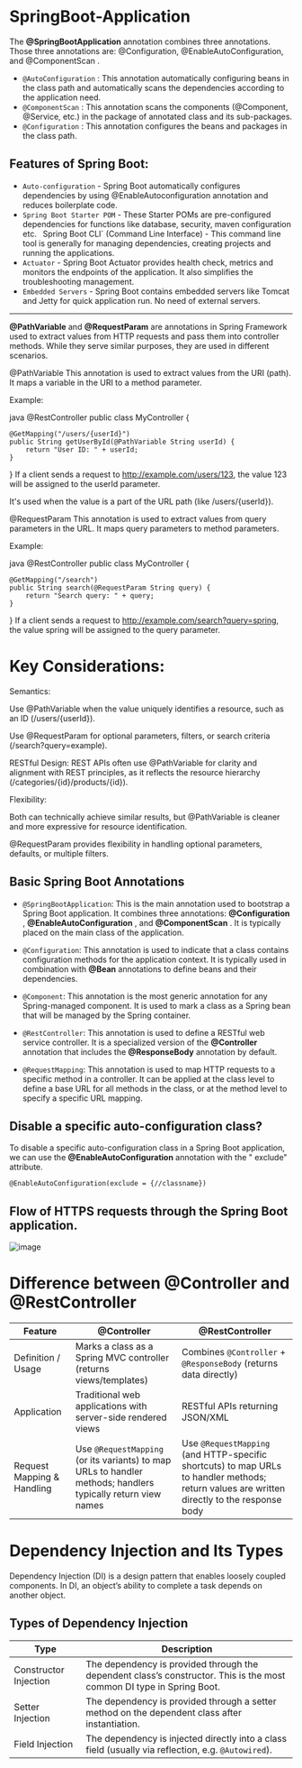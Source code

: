 # SpringBoot-Application

The **@SpringBootApplication** annotation combines three annotations. Those three annotations are: @Configuration, @EnableAutoConfiguration, and @ComponentScan .

- `@AutoConfiguration` : This annotation automatically configuring beans in the class path and automatically scans the dependencies according to the application need.
- `@ComponentScan` : This annotation scans the components (@Component, @Service, etc.) in the package of annotated class and its sub-packages.
- `@Configuration` : This annotation configures the beans and packages in the class path.

## Features of Spring Boot:

- `Auto-configuration` - Spring Boot automatically configures dependencies by using @EnableAutoconfiguration annotation and reduces boilerplate code.
- `Spring Boot Starter POM` - These Starter POMs are pre-configured dependencies for functions like database, security, maven configuration etc.
` `Spring Boot CLI` (Command Line Interface) - This command line tool is generally for managing dependencies, creating projects and running the applications.
- `Actuator` - Spring Boot Actuator provides health check, metrics and monitors the endpoints of the application. It also simplifies the troubleshooting management.
- `Embedded Servers` - Spring Boot contains embedded servers like Tomcat and Jetty for quick application run. No need of external servers.

---

**@PathVariable** and **@RequestParam** are annotations in Spring Framework used to extract values from HTTP requests and pass them into controller methods. While they serve similar purposes, they are used in different scenarios.

@PathVariable
This annotation is used to extract values from the URI (path). It maps a variable in the URI to a method parameter.

Example:

java
@RestController
public class MyController {

    @GetMapping("/users/{userId}")
    public String getUserById(@PathVariable String userId) {
        return "User ID: " + userId;
    }
}
If a client sends a request to http://example.com/users/123, the value 123 will be assigned to the userId parameter.

It's used when the value is a part of the URL path (like /users/{userId}).

@RequestParam
This annotation is used to extract values from query parameters in the URL. It maps query parameters to method parameters.

Example:

java
@RestController
public class MyController {

    @GetMapping("/search")
    public String search(@RequestParam String query) {
        return "Search query: " + query;
    }
}
If a client sends a request to http://example.com/search?query=spring, the value spring will be assigned to the query parameter.

# Key Considerations:
Semantics:

Use @PathVariable when the value uniquely identifies a resource, such as an ID (/users/{userId}).

Use @RequestParam for optional parameters, filters, or search criteria (/search?query=example).

RESTful Design: REST APIs often use @PathVariable for clarity and alignment with REST principles, as it reflects the resource hierarchy (/categories/{id}/products/{id}).

Flexibility:

Both can technically achieve similar results, but @PathVariable is cleaner and more expressive for resource identification.

@RequestParam provides flexibility in handling optional parameters, defaults, or multiple filters.

## Basic Spring Boot Annotations

- `@SpringBootApplication`: This is the main annotation used to bootstrap a Spring Boot application. It combines three annotations: **@Configuration** , **@EnableAutoConfiguration** , and **@ComponentScan** . It is typically placed on the main class of the application.

- `@Configuration`: This annotation is used to indicate that a class contains configuration methods for the application context. It is typically used in combination with **@Bean** annotations to define beans and their dependencies.

- `@Component`: This annotation is the most generic annotation for any Spring-managed component. It is used to mark a class as a Spring bean that will be managed by the Spring container.

- `@RestController`: This annotation is used to define a RESTful web service controller. It is a specialized version of the **@Controller** annotation that includes the **@ResponseBody** annotation by default.
  
- `@RequestMapping`: This annotation is used to map HTTP requests to a specific method in a controller. It can be applied at the class level to define a base URL for all methods in the class, or at the method level to specify a specific URL mapping.

##  Disable a specific auto-configuration class?
To disable a specific auto-configuration class in a Spring Boot application, we can use the **@EnableAutoConfiguration** annotation with the " exclude" attribute.

```
@EnableAutoConfiguration(exclude = {//classname})
```

##  Flow of HTTPS requests through the Spring Boot application.

![image](https://github.com/user-attachments/assets/0b5c9f52-f45e-4df9-a970-990fb82e3437)

# Difference between @Controller and @RestController

| Feature                         | @Controller                                                        | @RestController                                              |
|---------------------------------|--------------------------------------------------------------------|--------------------------------------------------------------|
| Definition / Usage              | Marks a class as a Spring MVC controller (returns views/templates) | Combines `@Controller` + `@ResponseBody` (returns data directly) |
| Application                     | Traditional web applications with server-side rendered views       | RESTful APIs returning JSON/XML                              |
| Request Mapping & Handling      | Use `@RequestMapping` (or its variants) to map URLs to handler methods; handlers typically return view names | Use `@RequestMapping` (and HTTP-specific shortcuts) to map URLs to handler methods; return values are written directly to the response body |

# Dependency Injection and Its Types

Dependency Injection (DI) is a design pattern that enables loosely coupled components. In DI, an object’s ability to complete a task depends on another object.

## Types of Dependency Injection

| Type                  | Description                                                                                       |
|-----------------------|---------------------------------------------------------------------------------------------------|
| Constructor Injection | The dependency is provided through the dependent class’s constructor. This is the most common DI type in Spring Boot. |
| Setter Injection      | The dependency is provided through a setter method on the dependent class after instantiation.   |
| Field Injection       | The dependency is injected directly into a class field (usually via reflection, e.g. `@Autowired`). |
